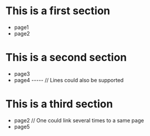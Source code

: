 # This is a first section
 - page1
 - page2
# This is a second section
 - page3
 - page4
-----  // Lines could also be supported
# This is a third section
 - page2  // One could link several times to a same page
 - page5
```